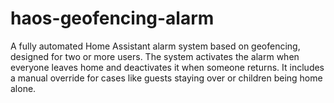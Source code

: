 # haos-geofencing-alarm
A fully automated Home Assistant alarm system based on geofencing, designed for two or more users. The system activates the alarm when everyone leaves home and deactivates it when someone returns. It includes a manual override for cases like guests staying over or children being home alone.
